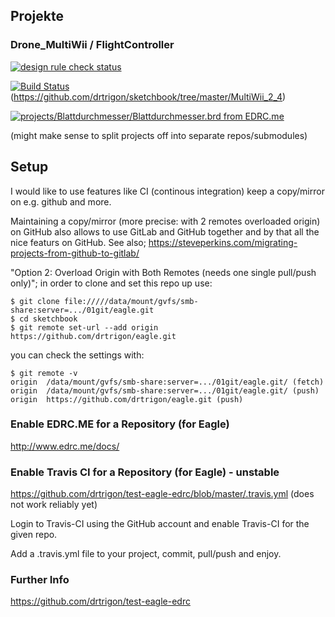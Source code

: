 ## Projekte
### Drone_MultiWii / FlightController
[![design rule check status](https://edrc.me/api/v1/user/drtrigon/project/eagle/img/status.svg)](https://edrc.me/g/drtrigon/eagle)

[![Build Status](https://travis-ci.org/drtrigon/sketchbook.svg?branch=master)](https://travis-ci.org/drtrigon/sketchbook)
(https://github.com/drtrigon/sketchbook/tree/master/MultiWii_2_4)

[![projects/Blattdurchmesser/Blattdurchmesser.brd from EDRC.me](https://edrc.me/api/v1/user/drtrigon/project/ethz-pll-eagle/img/file/projects%2FBlattdurchmesser%2FBlattdurchmesser.png?ref=refs%2Fheads%2Fmaster)](https://edrc.me/g/drtrigon/ethz-pll-eagle)

(might make sense to split projects off into separate repos/submodules)

## Setup

I would like to use features like CI (continous integration) keep a copy/mirror on e.g. github and more.

Maintaining a copy/mirror (more precise: with 2 remotes overloaded origin) on GitHub also allows
to use GitLab and GitHub together and by that all the nice featurs on GitHub.
See also; https://steveperkins.com/migrating-projects-from-github-to-gitlab/

"Option 2: Overload Origin with Both Remotes (needs one single pull/push only)"; in order to clone
and set this repo up use:
```
$ git clone file://///data/mount/gvfs/smb-share:server=.../01git/eagle.git
$ cd sketchbook
$ git remote set-url --add origin https://github.com/drtrigon/eagle.git
```
you can check the settings with:
```
$ git remote -v
origin  /data/mount/gvfs/smb-share:server=.../01git/eagle.git/ (fetch)
origin  /data/mount/gvfs/smb-share:server=.../01git/eagle.git/ (push)
origin  https://github.com/drtrigon/eagle.git (push)
```

### Enable EDRC.ME for a Repository (for Eagle)
http://www.edrc.me/docs/

### Enable Travis CI for a Repository (for Eagle) - unstable
https://github.com/drtrigon/test-eagle-edrc/blob/master/.travis.yml (does not work reliably yet)

Login to Travis-CI using the GitHub account and enable Travis-CI for the given repo.

Add a .travis.yml file to your project, commit, pull/push and enjoy.

### Further Info
https://github.com/drtrigon/test-eagle-edrc
